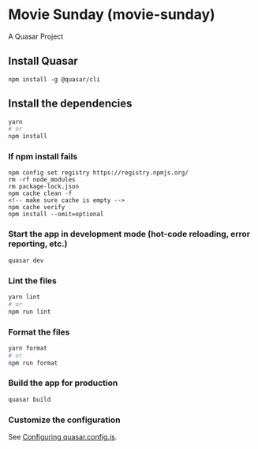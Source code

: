 # Movie Sunday (movie-sunday)

A Quasar Project

## Install Quasar
```
npm install -g @quasar/cli
```

## Install the dependencies
```bash
yarn
# or
npm install
```

### If npm install fails
```
npm config set registry https://registry.npmjs.org/
rm -rf node_modules
rm package-lock.json
npm cache clean -f
<!-- make sure cache is empty -->
npm cache verify
npm install --omit=optional
```

### Start the app in development mode (hot-code reloading, error reporting, etc.)
```bash
quasar dev
```


### Lint the files
```bash
yarn lint
# or
npm run lint
```


### Format the files
```bash
yarn format
# or
npm run format
```



### Build the app for production
```bash
quasar build
```

### Customize the configuration
See [Configuring quasar.config.js](https://v2.quasar.dev/quasar-cli-webpack/quasar-config-js).
